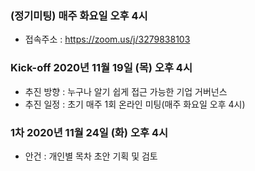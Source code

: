### (정기미팅) 매주 화요일 오후 4시
- 접속주소 : https://zoom.us/j/3279838103

### Kick-off 2020년 11월 19일 (목) 오후 4시
- 추진 방향 : 누구나 알기 쉽게 접근 가능한 기업 거버넌스
- 추진 일정 : 초기 매주 1회 온라인 미팅(매주 화요일 오후 4시)

### 1차 2020년 11월 24일 (화) 오후 4시
- 안건 : 개인별 목차 초안 기획 및 검토 
  
